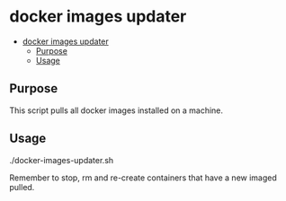 # docker images updater

- [docker images updater](#docker-images-updater)
  - [Purpose](#purpose)
  - [Usage](#usage)

## Purpose

This script pulls all docker images installed on a machine.

## Usage

./docker-images-updater.sh

Remember to stop, rm and re-create containers that have a new imaged pulled.
